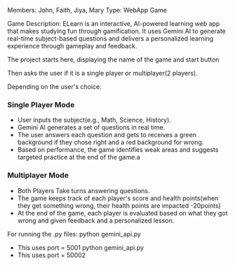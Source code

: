 Members: John, Faith, Jiya, Mary
Type: WebApp Game

Game Description: ELearn is an interactive, AI-powered learning web app that 
makes studying fun through gamification. It uses Gemini AI to generate real-time 
subject-based questions and delivers a personalized learning experience through 
gameplay and feedback.

The project starts here, displaying the name of the game and start button

Then asks the user if it is a single 
player or multiplayer(2 players).

Depending on the user's choice:

### Single Player Mode
- User inputs the subject(e.g., Math, Science, History).
- Gemini AI generates a set of questions in real time.
- The user answers each question and gets to receives a green background if 
they chose right and a red background for wrong.
- Based on performance, the game identifies weak areas and suggests targeted 
practice at the end of the game.a

### Multiplayer Mode
- Both Players Take turns answering questions.
- The game keeps track of each player's score and health points(when they get 
something wrong, their health points are impacted -20points)
- At the end of the game, each player is evaluated based on what they got wrong
and given feedback and a personalized lesson. 

For running the .py files:
python gemini_api.py 
- This uses port = 5001 
python gemini_api.py 
- This uses port = 50002


